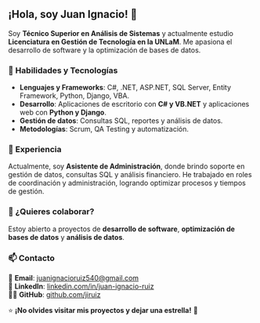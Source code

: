 ## ¡Hola, soy Juan Ignacio! 👋  
Soy **Técnico Superior en Análisis de Sistemas** y actualmente estudio **Licenciatura en Gestión de Tecnología en la UNLaM**. Me apasiona el desarrollo de software y la optimización de bases de datos.  

### 🚀 Habilidades y Tecnologías  
- **Lenguajes y Frameworks**: C#, .NET, ASP.NET, SQL Server, Entity Framework, Python, Django, VBA.  
- **Desarrollo**: Aplicaciones de escritorio con **C# y VB.NET** y aplicaciones web con **Python y Django**.  
- **Gestión de datos**: Consultas SQL, reportes y análisis de datos.  
- **Metodologías**: Scrum, QA Testing y automatización.  
 

### 💼 Experiencia  
Actualmente, soy **Asistente de Administración**, donde brindo soporte en gestión de datos, consultas SQL y análisis financiero. He trabajado en roles de coordinación y administración, logrando optimizar procesos y tiempos de gestión.  

### 🤝 ¿Quieres colaborar?  
Estoy abierto a proyectos de **desarrollo de software**, **optimización de bases de datos** y **análisis de datos**.  

### 📫 Contacto  
📩 **Email**: [juanignacioruiz540@gmail.com](mailto:juanignacioruiz540@gmail.com)  
💼 **LinkedIn**: [linkedin.com/in/juan-ignacio-ruiz](https://linkedin.com/in/juan-ignacio-ruiz)  
👨‍💻 **GitHub**: [github.com/jiruiz](https://github.com/jiruiz)  


⭐ **¡No olvides visitar mis proyectos y dejar una estrella!** 🚀
